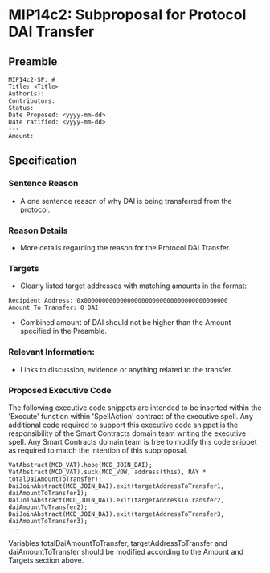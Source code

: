 # MIP14c2: Subproposal for Protocol DAI Transfer

## Preamble
```
MIP14c2-SP: #
Title: <Title>
Author(s):
Contributors:
Status:
Date Proposed: <yyyy-mm-dd>
Date ratified: <yyyy-mm-dd>
---
Amount: 
```

## Specification 

### Sentence Reason

- A one sentence reason of why DAI is being transferred from the protocol.
    
### Reason Details

- More details regarding the reason for the Protocol DAI Transfer.

### Targets

- Clearly listed target addresses with matching amounts in the format:
```
Recipient Address: 0x0000000000000000000000000000000000000000
Amount To Transfer: 0 DAI
```
- Combined amount of DAI should not be higher than the Amount specified in the Preamble.

### Relevant Information:

- Links to discussion, evidence or anything related to the transfer.

### Proposed Executive Code
The following executive code snippets are intended to be inserted within the 'Execute' function within 'SpellAction' contract of the executive spell. Any additional code required to support this executive code snippet is the responsibility of the Smart Contracts domain team writing the executive spell. Any Smart Contracts domain team is free to modify this code snippet as required to match the intention of this subproposal.

```
VatAbstract(MCD_VAT).hope(MCD_JOIN_DAI);
VatAbstract(MCD_VAT).suck(MCD_VOW, address(this), RAY * totalDaiAmountToTransfer);
DaiJoinAbstract(MCD_JOIN_DAI).exit(targetAddressToTransfer1, daiAmountToTransfer1);
DaiJoinAbstract(MCD_JOIN_DAI).exit(targetAddressToTransfer2, daiAmountToTransfer2);
DaiJoinAbstract(MCD_JOIN_DAI).exit(targetAddressToTransfer3, daiAmountToTransfer3);
...
```

Variables totalDaiAmountToTransfer, targetAddressToTransfer and daiAmountToTransfer should be modified according to the Amount and Targets section above.
